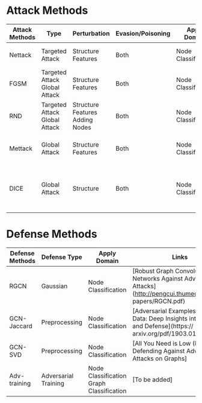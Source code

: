 # Attack Methods
|   Attack Methods   | Type<img width=200> | Perturbation <img width=70> | Evasion/Poisoning | Apply Domain | Links |
|--------------------|------|--------------------|-------------|-------|----|
| Nettack | Targeted Attack | Structure<br>Features | Both | Node Classification | [Adversarial Attacks on Neural Networks for Graph Data](https://arxiv.org/pdf/1805.07984.pdf)|
| FGSM | Targeted Attack<br>Global Attack | Structure<br>Features | Both | Node Classification | [Adversarial Attacks on Neural Networks for Graph Data](https://arxiv.org/pdf/1805.07984.pdf)|
| RND | Targeted Attack<br>Global Attack | Structure<br>Features<br>Adding Nodes | Both | Node Classification |[To be added] |
| Mettack | Global Attack |  Structure<br>Features | Both | Node Classification | [Adversarial Attacks on Graph Neural Networks via Meta           Learning](https://openreview.net/pdf?id=Bylnx209YX) |
| DICE | Global Attack | Structure | Both |  Node Classification | [Adversarial Attacks on Graph Neural Networks via Meta Learning](https://        openreview.net/pdf?id=Bylnx209YX) |

# Defense Methods
|   Defense Methods   | Defense Type | Apply Domain | Links |
|---------------------|--------------|--------------|------|
| RGCN | Gaussian | Node Classification | [Robust Graph Convolutional Networks Against Adversarial Attacks](http://pengcui.thumedialab.com/ papers/RGCN.pdf) |
| GCN-Jaccard | Preprocessing | Node Classification | [Adversarial Examples on Graph Data: Deep Insights into Attack and Defense](https://  arxiv.org/pdf/1903.01610.pdf)|
| GCN-SVD | Preprocessing | Node Classification | [All You Need is Low (Rank): Defending Against Adversarial Attacks on Graphs] |
| Adv-training | Adversarial Training | Node Classification<br>Graph Classification |[To be added]|


